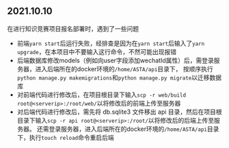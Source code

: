 ## 2021.10.10
在进行知识竞赛项目报名部署时，遇到了一些问题

- 前端`yarn start`后运行失败，经排查是因为在`yarn start`后输入了`yarn upgrade`，在本项目中不要输入这行命令，不然可能出现报错
- 后端数据库修改models（例如向user字段添加wechatId属性）后，需登录服务器，进入后端所在的docker环境的`/home/ASTA/api`目录下，
按顺序执行`python manage.py makemigrations`和`python manage.py migrate`以迁移数据库
- 对前端代码进行修改后，在项目根目录下输入`scp -r web/build root@<serverip>:/root/web/`以将修改后的前端上传至服务器
- 对后端代码进行修改后，需先将 db.sqlite3 文件移出 api 目录，然后在项目根目录下输入`scp -r api root@<serverip>:/root/`以将修改后的后端上传至服务器。
还需登录服务器，进入后端所在的docker环境的`/home/ASTA/api`目录下，执行`touch reload`命令重启后端
